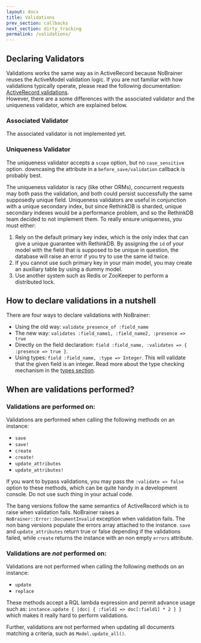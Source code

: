 ```yaml
---
layout: docs
title: Validations
prev_section: callbacks
next_section: dirty_tracking
permalink: /validations/
---
```


## Declaring Validators

Validations works the same way as in ActiveRecord because NoBrainer reuses the
ActiveModel validation logic. If you are not familiar with how validations
typically operate, please read the following documentation:
[ActiveRecord validations](http://edgeguides.rubyonrails.org/active_record_validations.html).  
However, there are a some differences with the
associated validator and the uniqueness validator, which are explained below.

### Associated Validator

The associated validator is not implemented yet.

### Uniqueness Validator

The uniqueness validator accepts a `scope` option, but no `case_sensitive`
option. downcasing the attribute in a `before_save/validation` callback is probably best.

The uniqueness validator is racy (like other ORMs), concurrent requests may both
pass the validation, and both could persist successfully the same supposedly
unique field.
Uniqueness validators are useful in conjunction with a unique secondary index,
but since RethinkDB is sharded, unique secondary indexes would be a performance
problem, and so the RethinkDB team decided to not implement them.
To really ensure uniqueness, you must either:

1. Rely on the default primary key index, which is the only index that can give
   a unique guarantee with RethinkDB. By assigning the `id` of your model with
   the field that is supposed to be unique in question, the database will raise
   an error if you try to use the same id twice.
2. If you cannot use such primary key in your main model, you may create an
   auxiliary table by using a dummy model.
3. Use another system such as Redis or ZooKeeper to perform a distributed lock.

## How to declare validations in a nutshell

There are four ways to declare validations with NoBrainer:

* Using the old way: `validate_presence_of :field_name`
* The new way: `validates :field_name1, :field_name2, :presence => true`
* Directly on the field declaration: `field :field_name, :validates => { :presence => true }`.
* Using types: `field :field_name, :type => Integer`. This will validate that the
  given field is an integer. Read more about the type checking mechanism in the
  [types section](/docs/types).

## When are validations performed?

### Validations are performed on:

Validations are performed when calling the following methods on an instance:
* `save`
* `save!`
* `create`
* `create!`
* `update_attributes`
* `update_attributes!`

If you want to bypass validations, you may pass the `:validate => false` option
to these methods, which can be quite handy in a development console. Do not use
such thing in your actual code.

The bang versions follow the same semantics of ActiveRecord which is to raise
when validation fails. NoBrainer raises a `NoBrainer::Error::DocumentInvalid`
exception when validation fails.
The non bang versions populate the errors array attached to the instance.
`save` and `update_attributes` return true or false depending if the validations
failed, while `create` returns the instance with an non empty `errors`
attribute.

### Validations are *not* performed on:

Validations are not performed when calling the following methods on an instance:
* `update`
* `replace`

These methods accept a RQL lambda expression and permit advance usage such as:
`instance.update { |doc| { :field1 => doc[:field1] * 2 } }` which makes it
really hard to perform validations.

Further, validations are not performed when updating all documents matching a
criteria, such as `Model.update_all()`.
